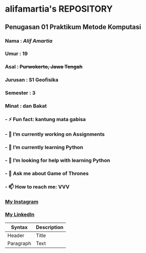 # **alifamartia's REPOSITORY**
## Penugasan 01 Praktikum Metode Komputasi
### Nama : *Alif Amartia*
### Umur : 19
### Asal : ~~Purwokerto, Jawa Tengah~~
### Jurusan : S1 Geofisika
### Semester : 3
### Minat : dan Bakat
### - ⚡ Fun fact: kantung mata gabisa
### - 🔭 I’m currently working on Assignments
### - 🌱 I’m currently learning Python
### - 🤔 I’m looking for help with learning Python
### - 💬 Ask me about Game of Thrones
### - 📫 How to reach me: VVV
### [My Instagram](https://www.instagram.com/alifamartia) 
### [My LinkedIn](https://www.linkedin.com/in/alif-amartia) 
| Syntax | Description |
| ----------- | ----------- |
| Header | Title |
| Paragraph | Text |

<!--
**alifamartia/alifamartia** is a ✨ _special_ ✨ repository because its `README.md` (this file) appears on your GitHub profile.

Here are some ideas to get you started:

- 🔭 I’m currently working on ...

- 👯 I’m looking to collaborate on ...



- 😄 Pronouns: ...
- ⚡ Fun fact: ...
-->

